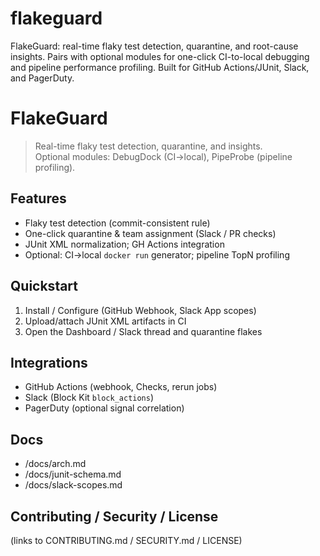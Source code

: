 # flakeguard
FlakeGuard: real-time flaky test detection, quarantine, and root-cause insights. Pairs with optional modules for one-click CI-to-local debugging and pipeline performance profiling. Built for GitHub Actions/JUnit, Slack, and PagerDuty.

# FlakeGuard

> Real-time flaky test detection, quarantine, and insights.  
> Optional modules: DebugDock (CI→local), PipeProbe (pipeline profiling).

## Features
- Flaky test detection (commit-consistent rule)
- One-click quarantine & team assignment (Slack / PR checks)
- JUnit XML normalization; GH Actions integration
- Optional: CI→local `docker run` generator; pipeline TopN profiling

## Quickstart
1) Install / Configure (GitHub Webhook, Slack App scopes)
2) Upload/attach JUnit XML artifacts in CI
3) Open the Dashboard / Slack thread and quarantine flakes

## Integrations
- GitHub Actions (webhook, Checks, rerun jobs)
- Slack (Block Kit `block_actions`)
- PagerDuty (optional signal correlation)

## Docs
- /docs/arch.md
- /docs/junit-schema.md
- /docs/slack-scopes.md

## Contributing / Security / License
(links to CONTRIBUTING.md / SECURITY.md / LICENSE)
